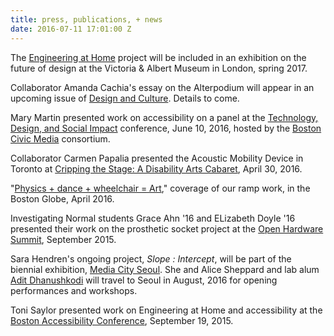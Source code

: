 ```yaml
---
title: press, publications, + news
date: 2016-07-11 17:01:00 Z
---
```


The [Engineering at Home](http://engineeringathome.org/) project will be included in an exhibition on the future of design at the Victoria & Albert Museum in London, spring 2017.

Collaborator Amanda Cachia's essay on the Alterpodium will appear in an upcoming issue of [Design and Culture](http://www.tandfonline.com/toc/rfdc20/current). Details to come.

Mary Martin presented work on accessibility on a panel at the [Technology, Design, and Social Impact](https://bostoncivicmediadesigntechn2016.sched.org/) conference, June 10, 2016, hosted by the [Boston Civic Media](https://www.bostoncivic.media/) consortium. 

Collaborator Carmen Papalia presented the Acoustic Mobility Device in Toronto at [Cripping the Stage: A Disability Arts Cabaret](https://ca.venyoo.com/event/s2088500-cripping-the-stage-a-disability-arts-cabaret), April 30, 2016.

"[Physics + dance + wheelchair = Art](https://www.bostonglobe.com/metro/regionals/west/2016/04/20/physics-dance-wheelchair-art/KEYJEbL4O04uLBDToTFDdM/story.html)," coverage of our ramp work, in the Boston Globe, April 2016.

Investigating Normal students Grace Ahn '16 and ELizabeth Doyle '16 presented their work on the prosthetic socket project at the [Open Hardware Summit](http://2015.oshwa.org/program/), September 2015.

Sara Hendren's ongoing project, *Slope : Intercept*, will be part of the biennial exhibition, [Media City Seoul](http://www.mediacityseoul.kr/). She and Alice Sheppard and lab alum [Adit Dhanushkodi](http://aditd.me/) will travel to Seoul in August, 2016 for opening performances and workshops.

Toni Saylor presented work on Engineering at Home and accessibility at the [Boston Accessibility Conference](http://a11y-bos.org/annual-events/about-a11ybos-2015/), September 19, 2015.

 

